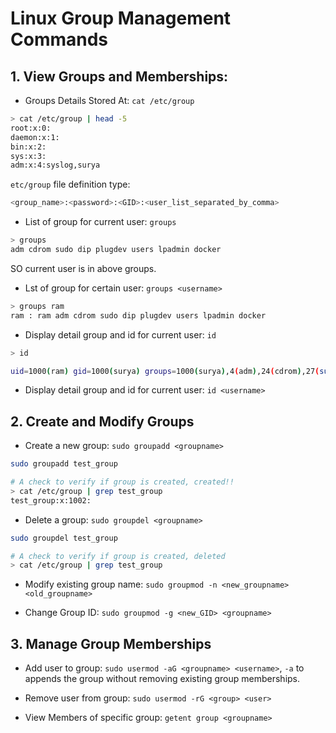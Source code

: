 # Linux Group Management Commands

## 1. View Groups and Memberships:

- Groups Details Stored At: `cat /etc/group`

```sh
> cat /etc/group | head -5
root:x:0:
daemon:x:1:
bin:x:2:
sys:x:3:
adm:x:4:syslog,surya
```

``etc/group`` file definition type:
```sh
<group_name>:<password>:<GID>:<user_list_separated_by_comma>
```



- List of group for current user:  `groups`

```sh
> groups
adm cdrom sudo dip plugdev users lpadmin docker
```

SO current user is in above groups.

- Lst of group for certain user: `groups <username>`

```sh
> groups ram
ram : ram adm cdrom sudo dip plugdev users lpadmin docker
```

- Display detail group and id for current user: `id`

```sh
> id

uid=1000(ram) gid=1000(surya) groups=1000(surya),4(adm),24(cdrom),27(sudo),30(dip),46(plugdev),100(users),114(lpadmin),983(docker),984(ollama)
```

- Display detail group and id for current user: `id <username>`

## 2. Create and Modify Groups
- Create a new group: `sudo groupadd <groupname>`

```sh
sudo groupadd test_group

# A check to verify if group is created, created!!
> cat /etc/group | grep test_group
test_group:x:1002:
```

- Delete a group: `sudo groupdel <groupname>`

```sh
sudo groupdel test_group

# A check to verify if group is created, deleted
> cat /etc/group | grep test_group
```

- Modify existing group name: `sudo groupmod -n <new_groupname> <old_groupname>`

- Change Group ID: `sudo groupmod -g <new_GID> <groupname>`

## 3. Manage Group Memberships
- Add user to group: `sudo usermod -aG <groupname> <username>`, `-a` to appends the group without removing existing group memberships.

- Remove user from group: `sudo usermod -rG <group> <user>`

- View Members of specific group: `getent group <groupname>`

